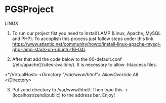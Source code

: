 # PGSProject

LINUX
1. To run our project fist you need to install LAMP (Linux, Apache, MySQL and PHP). To accoplish this process just follow  steps under this link https://www.atlantic.net/community/howto/install-linux-apache-mysql-php-lamp-stack-on-ubuntu-16-04/.

2. After that add the code below to the 00-default.conf (/etc/apache2/sites-availble/). It is necessary to allow .htaccess files.

  <*/VirtualHost>
  <*Directory "/var/www/html">
    AllowOverride All
  <*/Directory>

3. Put zend directory to /var/www/html/. Then type this -> (localhost/zend/public) to the address bar. Enjoy!
  
